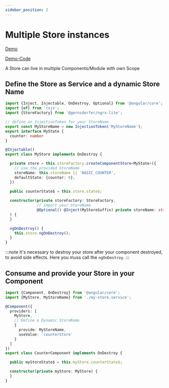 ```yaml
---
sidebar_position: 2
---
```


# Multiple Store instances

[Demo](https://gernsdorfer.github.io/ngrx-lite/sample-app/#/multiple-storage-instances)

[Demo-Code](https://github.com/gernsdorfer/ngrx-lite/tree/master/apps/sample-app/src/app/component-store/muliple-instances)

A Store can live in multiple Components/Module with own Scope

## Define the Store as Service and a dynamic Store Name

```ts title="my-component-store.service.ts"
import {Inject, Injectable, OnDestroy, Optional} from '@angular/core';
import {of} from 'rxjs';
import {StoreFactory} from '@gernsdorfer/ngrx-lite';

// define an InjectionToken for your StoreName
export const MyStoreName = new InjectionToken('MyStoreName');
export interface MyState {
  counter: number
}

@Injectable()
export class MyStore implements OnDestroy {

  private store = this.storeFactory.createComponentStore<MyState>({
    // use the provided StoreName
    storeName: this.storeName || 'BASIC_COUNTER',
    defaultState: {counter: 0},
  })
  
  public counterState$ = this.store.state$;

  constructor(private storeFactory: StoreFactory,
              // import your StoreName
              @Optional() @Inject(MyStoreSuffix) private storeName: string
  ) {
  }

  ngOnDestroy() {
    this.store.ngOnDestroy();
  }
} 
```

:::note It's necessary to destroy your store after your component destroyed, to avoid side effects. Here you muss call
the `ngOnDestroy`.
:::

## Consume and provide your Store in your Component

```ts title="my-component.component.ts"
import {Component, OnDestroy} from '@angular/core';
import {MyStore, MyStoreName} from './my-store.service';

@Component({
  providers: [
    MyStore,
    // Define a Dynamic StoreName
    {
      provide: MyStoreName,
      useValue: 'counterStore'
    }
  ]
})
export class CounterComponent implements OnDestroy {

  public myStoreState$ = this.myStore.counterState$;

  constructor(private myStore: MyStore) {
  }
}
```
